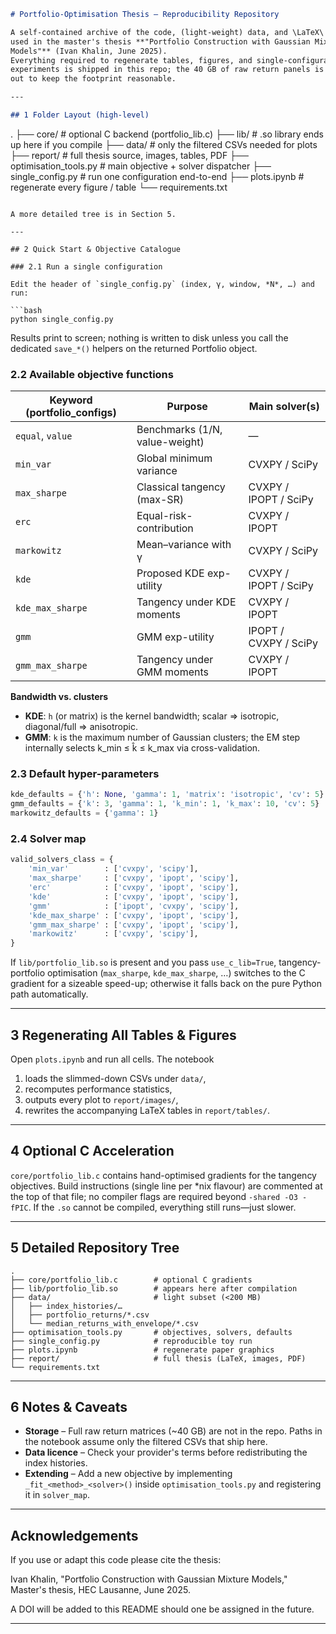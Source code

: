 ```markdown
# Portfolio-Optimisation Thesis — Reproducibility Repository

A self-contained archive of the code, (light‐weight) data, and \LaTeX\ sources
used in the master's thesis **"Portfolio Construction with Gaussian Mixture
Models"** (Ivan Khalin, June 2025).  
Everything required to regenerate tables, figures, and single-configuration
experiments is shipped in this repo; the 40 GB of raw return panels is left
out to keep the footprint reasonable.

---

## 1 Folder Layout (high-level)

```
.
├── core/                   # optional C backend (portfolio_lib.c)
├── lib/                    # .so library ends up here if you compile
├── data/                   # only the filtered CSVs needed for plots
├── report/                 # full thesis source, images, tables, PDF
├── optimisation_tools.py   # main objective + solver dispatcher
├── single_config.py        # run one configuration end-to-end
├── plots.ipynb             # regenerate every figure / table
└── requirements.txt
```

A more detailed tree is in Section 5.

---

## 2 Quick Start & Objective Catalogue

### 2.1 Run a single configuration

Edit the header of `single_config.py` (index, γ, window, *N*, …) and run:

```bash
python single_config.py
```

Results print to screen; nothing is written to disk unless you call the
dedicated `save_*()` helpers on the returned Portfolio object.

### 2.2 Available objective functions

| Keyword (portfolio_configs) | Purpose | Main solver(s) |
|---|---|---|
| `equal`, `value` | Benchmarks (1/N, value-weight) | — |
| `min_var` | Global minimum variance | CVXPY / SciPy |
| `max_sharpe` | Classical tangency (max-SR) | CVXPY / IPOPT / SciPy |
| `erc` | Equal-risk-contribution | CVXPY / IPOPT |
| `markowitz` | Mean–variance with γ | CVXPY / SciPy |
| `kde` | Proposed KDE exp-utility | CVXPY / IPOPT / SciPy |
| `kde_max_sharpe` | Tangency under KDE moments | CVXPY / IPOPT |
| `gmm` | GMM exp-utility | IPOPT / CVXPY / SciPy |
| `gmm_max_sharpe` | Tangency under GMM moments | CVXPY / IPOPT |

**Bandwidth vs. clusters**
- **KDE**: `h` (or matrix) is the kernel bandwidth; scalar ⇒ isotropic, diagonal/full ⇒ anisotropic.
- **GMM**: `k` is the maximum number of Gaussian clusters; the EM step internally selects k_min ≤ k̂ ≤ k_max via cross-validation.

### 2.3 Default hyper-parameters

```python
kde_defaults = {'h': None, 'gamma': 1, 'matrix': 'isotropic', 'cv': 5}
gmm_defaults = {'k': 3, 'gamma': 1, 'k_min': 1, 'k_max': 10, 'cv': 5}
markowitz_defaults = {'gamma': 1}
```

### 2.4 Solver map

```python
valid_solvers_class = {
    'min_var'        : ['cvxpy', 'scipy'],
    'max_sharpe'     : ['cvxpy', 'ipopt', 'scipy'],
    'erc'            : ['cvxpy', 'ipopt', 'scipy'],
    'kde'            : ['cvxpy', 'ipopt', 'scipy'],
    'gmm'            : ['ipopt', 'cvxpy', 'scipy'],
    'kde_max_sharpe' : ['cvxpy', 'ipopt', 'scipy'],
    'gmm_max_sharpe' : ['cvxpy', 'ipopt', 'scipy'],
    'markowitz'      : ['cvxpy', 'scipy'],
}
```

If `lib/portfolio_lib.so` is present and you pass `use_c_lib=True`,
tangency-portfolio optimisation (`max_sharpe`, `kde_max_sharpe`, …) switches to
the C gradient for a sizeable speed-up; otherwise it falls back on the pure
Python path automatically.

---

## 3 Regenerating All Tables & Figures

Open `plots.ipynb` and run all cells.
The notebook
1. loads the slimmed-down CSVs under `data/`,
2. recomputes performance statistics,
3. outputs every plot to `report/images/`,
4. rewrites the accompanying LaTeX tables in `report/tables/`.

---

## 4 Optional C Acceleration

`core/portfolio_lib.c` contains hand-optimised gradients for the tangency
objectives. Build instructions (single line per *nix flavour) are commented at
the top of that file; no compiler flags are required beyond `-shared -O3 -fPIC`.
If the `.so` cannot be compiled, everything still runs—just slower.

---

## 5 Detailed Repository Tree

```
.
├── core/portfolio_lib.c        # optional C gradients
├── lib/portfolio_lib.so        # appears here after compilation
├── data/                       # light subset (<200 MB)
│   ├── index_histories/…
│   ├── portfolio_returns/*.csv
│   └── median_returns_with_envelope/*.csv
├── optimisation_tools.py       # objectives, solvers, defaults
├── single_config.py            # reproducible toy run
├── plots.ipynb                 # regenerate paper graphics
├── report/                     # full thesis (LaTeX, images, PDF)
└── requirements.txt
```

---

## 6 Notes & Caveats

- **Storage** – Full raw return matrices (~40 GB) are not in the repo. Paths in the notebook assume only the filtered CSVs that ship here.
- **Data licence** – Check your provider's terms before redistributing the index histories.
- **Extending** – Add a new objective by implementing `_fit_<method>_<solver>()` inside `optimisation_tools.py` and registering it in `solver_map`.

---

## Acknowledgements

If you use or adapt this code please cite the thesis:

Ivan Khalin, "Portfolio Construction with Gaussian Mixture Models,"
Master's thesis, HEC Lausanne, June 2025.

A DOI will be added to this README should one be assigned in the future.

---